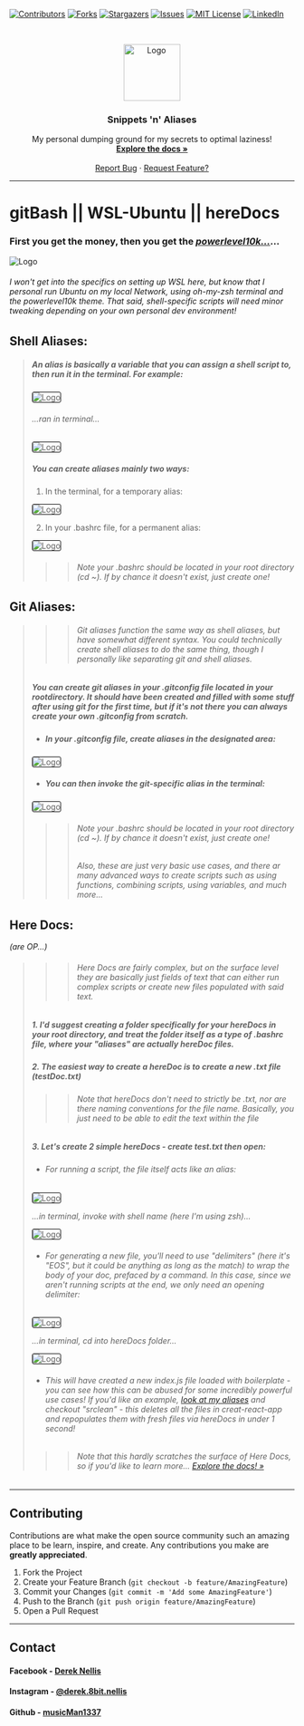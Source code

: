 
<!--
*** I'm using markdown "reference style" links for readability.
*** https://www.markdownguide.org/basic-syntax/#reference-style-links
-->
[![Contributors][contributors-shield]][contributors-url]
[![Forks][forks-shield]][forks-url]
[![Stargazers][stars-shield]][stars-url]
[![Issues][issues-shield]][issues-url]
[![MIT License][license-shield]][license-url]
[![LinkedIn][linkedin-shield]][linkedin-url]



<!-- PROJECT LOGO -->
<br />
<p align="center">
  <a href="https://github.com/musicMan1337/dot_files">
    <img src="images/8bit_mammoth_logo.png" alt="Logo" width="100" height="100">
  </a>

  <h3 align="center">Snippets 'n' Aliases</h3>

  <p align="center">
    My personal dumping ground for my secrets to optimal laziness!
    <br />
    <a href="https://github.com/musicMan1337/dot_files"><strong>Explore the docs »</strong></a>
    <br />
    <br />
    <a href="https://github.com/musicMan1337/dot_files/issues">Report Bug</a>
    ·
    <a href="https://github.com/musicMan1337/dot_files/issues">Request Feature?</a>
  </p>
</p>

---
<!-- About The Project -->
# gitBash || WSL-Ubuntu || hereDocs
### First you get the money, then you get the [*powerlevel10k...*][p10k]...

<img src="images/p10k.png" alt="Logo" >

###### *I won't get into the specifics on setting up WSL here, but know that I personal run Ubuntu on my local Network, using oh-my-zsh terminal and the powerlevel10k theme.  That said, shell-specific scripts will need minor tweaking depending on your own personal dev environment!*
>

## Shell Aliases:

>##### An alias is basically a variable that you can assign a shell script to, then run it in the terminal. For example:
>
><img src="images/alias1.png" alt="Logo" style="border: 1px #000 solid; border-radius: 3px">
>
>###### *...ran in terminal...*
>
><img src="images/alias1b.png" alt="Logo" style="border: 1px #000 solid; border-radius: 3px">
>
>##### You can create aliases mainly two ways:
>1. In the terminal, for a temporary alias:
>
><img src="images/alias2b.png" alt="Logo" style="border: 1px #000 solid; border-radius: 3px">
>
>2. In your .bashrc file, for a permanent alias:
>
><img src="images/alias2.png" alt="Logo" style="border: 1px #000 solid; border-radius: 3px">
>
>>> ###### *Note your .bashrc should be located in your root directory (cd ~). If by chance it doesn't exist, just create one!*
>

## Git Aliases:

>>>###### *Git aliases function the same way as shell aliases, but have somewhat different syntax. You could technically create shell aliases to do the same thing, though I personally like separating git and shell aliases.*
>##### You can create git aliases in your .gitconfig file located in your rootdirectory. It should have been created and filled with some stuff after using git for the first time, but if it's not there you can always create your own .gitconfig from scratch.
>* ##### In your .gitconfig file, create aliases in the designated area:
>
><img src="images/git1.png" alt="Logo" style="border: 1px #000 solid; border-radius: 3px">
>
>* ##### You can then invoke the git-specific alias in the terminal:
>
><img src="images/git2.png" alt="Logo" style="border: 1px #000 solid; border-radius: 3px">
>
>>> ###### *Note your .bashrc should be located in your root directory (cd ~). If by chance it doesn't exist, just create one!*
>>> ###### *Also, these are just very basic use cases, and there ar many advanced ways to create scripts such as using functions, combining scripts, using variables, and much more...*
>

## Here Docs:
*(are OP...)*

>>>###### *Here Docs are fairly complex, but on the surface level they are basically just fields of text that can either run complex scripts or create new files populated with said text.*
>##### 1. I'd suggest creating a folder specifically for your hereDocs in your root directory, and treat the folder itself as a type of .bashrc file, where your "aliases" are actually hereDoc files.
>##### 2. The easiest way to create a hereDoc is to create a new .txt file (testDoc.txt)
>>>###### *Note that hereDocs don't need to strictly be .txt, nor are there naming conventions for the file name. Basically, you just need to be able to edit the text within the file*
>##### 3. Let's create 2 simple hereDocs - create test.txt then open:
>* ###### For running a script, the file itself acts like an alias:
>
><img src="images/hdoc1.png" alt="Logo" style="border: 1px #000 solid; border-radius: 3px">
>
> *...in terminal, invoke with shell name (here I'm using zsh)...*
>
><img src="images/hdoc1b.png" alt="Logo" style="border: 1px #000 solid; border-radius: 3px">
>
>* ###### For generating a new file, you'll need to use "delimiters" (here it's "EOS", but it could be anything as long as the match) to wrap the body of your doc, prefaced by a command. In this case, since we aren't running scripts at the end, we only need an opening delimiter:
>
><img src="images/hdoc2.png" alt="Logo" style="border: 1px #000 solid; border-radius: 3px">
>
> *...in terminal, cd into hereDocs folder...*
>
>
><img src="images/hdoc2b.png" alt="Logo" style="border: 1px #000 solid; border-radius: 3px">
>
>* ###### This will have created a new index.js file loaded with boilerplate - you can see how this can be abused for some incredibly powerful use cases! If you'd like an example, [look at my aliases][aliases] and checkout "srclean" - this deletes all the files in creat-react-app and repopulates them with fresh files via hereDocs in under 1 second!
>>> ###### *Note that this hardly scratches the surface of Here Docs, so if you'd like to learn more... [Explore the docs! »][hdoc-guide]*
>
---
<!-- CONTRIBUTING -->
## Contributing

Contributions are what make the open source community such an amazing place to be learn, inspire, and create. Any contributions you make are **greatly appreciated**.

1. Fork the Project
2. Create your Feature Branch (`git checkout -b feature/AmazingFeature`)
3. Commit your Changes (`git commit -m 'Add some AmazingFeature'`)
4. Push to the Branch (`git push origin feature/AmazingFeature`)
5. Open a Pull Request




<!-- CONTACT -->
---
## Contact

#### Facebook - [Derek Nellis][facebook]
#### Instagram - [@derek.8bit.nellis][instagram]
#### Github - [musicMan1337][github]

<!-- MARKDOWN LINKS & IMAGES -->
<!-- https://www.markdownguide.org/basic-syntax/#reference-style-links -->
[contributors-shield]: https://img.shields.io/github/contributors/musicMan1337/dot_files.svg?style=flat-square
[contributors-url]: https://github.com/musicMan1337/dot_files/graphs/contributors
[forks-shield]: https://img.shields.io/github/forks/musicMan1337/dot_files.svg?style=flat-square
[forks-url]: https://github.com/musicMan1337/dot_files/network/members
[stars-shield]: https://img.shields.io/github/stars/musicMan1337/dot_files.svg?style=flat-square
[stars-url]: https://github.com/musicMan1337/dot_files/stargazers
[issues-shield]: https://img.shields.io/github/issues/musicMan1337/dot_files.svg?style=flat-square
[issues-url]: https://github.com/musicMan1337/dot_files/issues
[license-shield]: https://img.shields.io/github/license/musicMan1337/dot_files.svg?style=flat-square
[license-url]: https://github.com/musicMan1337/dot_files/blob/master/LICENSE.txt
[linkedin-shield]: https://img.shields.io/badge/-LinkedIn-black.svg?style=flat-square&logo=linkedin&colorB=555
[linkedin-url]: www.linkedin.com/in/derek-8bit-nellis
[product-screenshot]: images/p10k.png

<!-- project links -->
[p10k]: https://github.com/romkatv/powerlevel10k
[hdoc-guide]: https://tldp.org/LDP/abs/html/here-docs.html
[aliases]: https://github.com/musicMan1337/dot_files/blob/master/ubuntu_zsh_scripts/aliases.zsh

<!-- links to social media accounts -->
[twitter]: http://www.twitter.com/userName
[facebook]: http://www.facebook.com/derek.nellis.9
[googlePlus]: https://plus.google.com/+userName
[tumblr]: http://userName.tumblr.com
[dribble]: http://dribbble.com/userName
[github]: http://www.github.com/musicMan1337
[instagram]: https://www.instagram.com/derek.8bit.nellis/?hl=en
